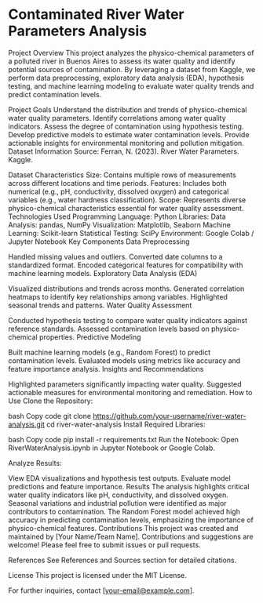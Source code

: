 # Contaminated River Water Parameters Analysis
Project Overview
This project analyzes the physico-chemical parameters of a polluted river in Buenos Aires to assess its water quality and identify potential sources of contamination. By leveraging a dataset from Kaggle, we perform data preprocessing, exploratory data analysis (EDA), hypothesis testing, and machine learning modeling to evaluate water quality trends and predict contamination levels.

Project Goals
Understand the distribution and trends of physico-chemical water quality parameters.
Identify correlations among water quality indicators.
Assess the degree of contamination using hypothesis testing.
Develop predictive models to estimate water contamination levels.
Provide actionable insights for environmental monitoring and pollution mitigation.
Dataset Information
Source: Ferran, N. (2023). River Water Parameters. Kaggle.

Dataset Characteristics
Size: Contains multiple rows of measurements across different locations and time periods.
Features: Includes both numerical (e.g., pH, conductivity, dissolved oxygen) and categorical variables (e.g., water hardness classification).
Scope: Represents diverse physico-chemical characteristics essential for water quality assessment.
Technologies Used
Programming Language: Python
Libraries:
Data Analysis: pandas, NumPy
Visualization: Matplotlib, Seaborn
Machine Learning: Scikit-learn
Statistical Testing: SciPy
Environment: Google Colab / Jupyter Notebook
Key Components
Data Preprocessing

Handled missing values and outliers.
Converted date columns to a standardized format.
Encoded categorical features for compatibility with machine learning models.
Exploratory Data Analysis (EDA)

Visualized distributions and trends across months.
Generated correlation heatmaps to identify key relationships among variables.
Highlighted seasonal trends and patterns.
Water Quality Assessment

Conducted hypothesis testing to compare water quality indicators against reference standards.
Assessed contamination levels based on physico-chemical properties.
Predictive Modeling

Built machine learning models (e.g., Random Forest) to predict contamination levels.
Evaluated models using metrics like accuracy and feature importance analysis.
Insights and Recommendations

Highlighted parameters significantly impacting water quality.
Suggested actionable measures for environmental monitoring and remediation.
How to Use
Clone the Repository:

bash
Copy code
git clone https://github.com/your-username/river-water-analysis.git
cd river-water-analysis
Install Required Libraries:

bash
Copy code
pip install -r requirements.txt
Run the Notebook: Open RiverWaterAnalysis.ipynb in Jupyter Notebook or Google Colab.

Analyze Results:

View EDA visualizations and hypothesis test outputs.
Evaluate model predictions and feature importance.
Results
The analysis highlights critical water quality indicators like pH, conductivity, and dissolved oxygen.
Seasonal variations and industrial pollution were identified as major contributors to contamination.
The Random Forest model achieved high accuracy in predicting contamination levels, emphasizing the importance of physico-chemical features.
Contributions
This project was created and maintained by [Your Name/Team Name]. Contributions and suggestions are welcome! Please feel free to submit issues or pull requests.

References
See References and Sources section for detailed citations.

License
This project is licensed under the MIT License.

For further inquiries, contact [your-email@example.com].
